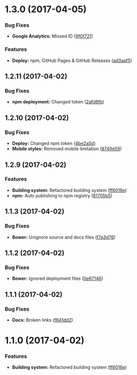 <a name="1.3.0"></a>
# 1.3.0 (2017-04-05)


### Bug Fixes

* **Google Analytics:** Missed ID ([9f0f721](https://github.com/martinmethod/memoryroll/commit/9f0f721))


### Features

* **Deploy:** npm, GitHub Pages & GitHub Releases ([ad3aaf5](https://github.com/martinmethod/memoryroll/commit/ad3aaf5))



<a name="1.2.11"></a>
## 1.2.11 (2017-04-02)


### Bug Fixes

* **npm deployment:** Changed token ([2afd8fb](https://github.com/martinmethod/memoryroll/commit/2afd8fb))



<a name="1.2.10"></a>
## 1.2.10 (2017-04-02)


### Bug Fixes

* **Deploy:** Changed npm token ([4be2a5d](https://github.com/martinmethod/memoryroll/commit/4be2a5d))
* **Mobile styles:** Removed mobile limitation ([8749e59](https://github.com/martinmethod/memoryroll/commit/8749e59))



<a name="1.2.9"></a>
## 1.2.9 (2017-04-02)


### Features

* **Building system:** Refactored building system ([ff8016e](https://github.com/martinmethod/memoryroll/commit/ff8016e))
* **npm:** Auto publishing to npm registry ([81705b5](https://github.com/martinmethod/memoryroll/commit/81705b5))



<a name="1.1.3"></a>
## 1.1.3 (2017-04-02)


### Bug Fixes

* **Bower:** Unignore source and docs files ([f7a3d76](https://github.com/martinmethod/memoryroll/commit/f7a3d76))



<a name="1.1.2"></a>
## 1.1.2 (2017-04-02)


### Bug Fixes

* **Bower:** Ignored deployment files ([0e67146](https://github.com/martinmethod/memoryroll/commit/0e67146))



<a name="1.1.1"></a>
## 1.1.1 (2017-04-02)


### Bug Fixes

* **Docs:** Broken links ([f641dd2](https://github.com/martinmethod/memoryroll/commit/f641dd2))



<a name="1.1.0"></a>
# 1.1.0 (2017-04-02)


### Features

* **Building system:** Refactored building system ([ff8016e](https://github.com/martinmethod/memoryroll/commit/ff8016e))



